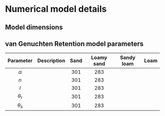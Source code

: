 # Numerical model details

## Model dimensions

## van Genuchten Retention model parameters
| Parameter | Description | Sand  | Loamy sand  | Sandy loam | Loam |
| :---:     | :---: | :---: | :---: | :---: |:---: |
| $\alpha$  | |301   | 283   |||
| $n$  | |301   | 283   |||
| $l$  | |301   | 283   |||
| $\theta_r$  | |301   | 283   |||
| $\theta_s$  | |301   | 283   |||

